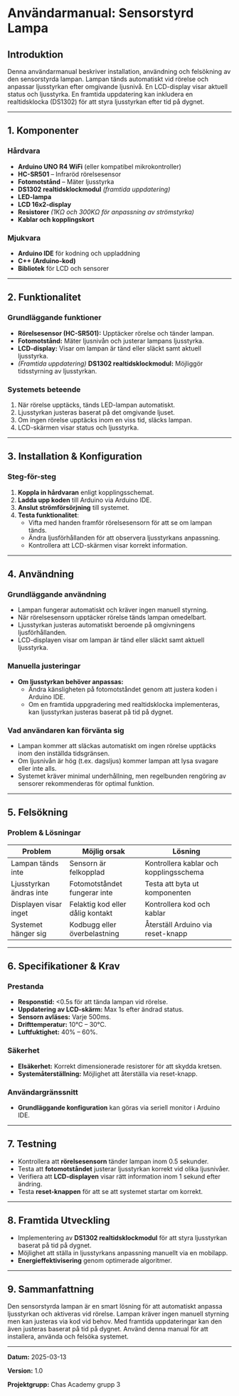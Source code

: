 # Användarmanual: Sensorstyrd Lampa

## Introduktion

Denna användarmanual beskriver installation, användning och felsökning av den sensorstyrda lampan. Lampan tänds automatiskt vid rörelse och anpassar ljusstyrkan efter omgivande ljusnivå. En LCD-display visar aktuell status och ljusstyrka. En framtida uppdatering kan inkludera en realtidsklocka (DS1302) för att styra ljusstyrkan efter tid på dygnet.

---

## 1. Komponenter

### Hårdvara
- **Arduino UNO R4 WiFi** (eller kompatibel mikrokontroller)
- **HC-SR501** – Infraröd rörelsesensor
- **Fotomotstånd** – Mäter ljusstyrka
- **DS1302 realtidsklockmodul** *(framtida uppdatering)*
- **LED-lampa**
- **LCD 16x2-display**
- **Resistorer** *(1KΩ och 300KΩ för anpassning av strömstyrka)*
- **Kablar och kopplingskort**

### Mjukvara
- **Arduino IDE** för kodning och uppladdning
- **C++ (Arduino-kod)**
- **Bibliotek** för LCD och sensorer

---

## 2. Funktionalitet

### Grundläggande funktioner
- **Rörelsesensor (HC-SR501):** Upptäcker rörelse och tänder lampan.
- **Fotomotstånd:** Mäter ljusnivån och justerar lampans ljusstyrka.
- **LCD-display:** Visar om lampan är tänd eller släckt samt aktuell ljusstyrka.
- *(Framtida uppdatering)* **DS1302 realtidsklockmodul:** Möjliggör tidsstyrning av ljusstyrkan.

### Systemets beteende
1. När rörelse upptäcks, tänds LED-lampan automatiskt.
2. Ljusstyrkan justeras baserat på det omgivande ljuset.
3. Om ingen rörelse upptäcks inom en viss tid, släcks lampan.
4. LCD-skärmen visar status och ljusstyrka.

---

## 3. Installation & Konfiguration

### Steg-för-steg
1. **Koppla in hårdvaran** enligt kopplingsschemat.
2. **Ladda upp koden** till Arduino via Arduino IDE.
3. **Anslut strömförsörjning** till systemet.
4. **Testa funktionalitet**:
   - Vifta med handen framför rörelsesensorn för att se om lampan tänds.
   - Ändra ljusförhållanden för att observera ljusstyrkans anpassning.
   - Kontrollera att LCD-skärmen visar korrekt information.

---

## 4. Användning

### Grundläggande användning
- Lampan fungerar automatiskt och kräver ingen manuell styrning.
- När rörelsesensorn upptäcker rörelse tänds lampan omedelbart.
- Ljusstyrkan justeras automatiskt beroende på omgivningens ljusförhållanden.
- LCD-displayen visar om lampan är tänd eller släckt samt aktuell ljusstyrka.

### Manuella justeringar
- **Om ljusstyrkan behöver anpassas:**
  - Ändra känsligheten på fotomotståndet genom att justera koden i Arduino IDE.
  - Om en framtida uppgradering med realtidsklocka implementeras, kan ljusstyrkan justeras baserat på tid på dygnet.

### Vad användaren kan förvänta sig
- Lampan kommer att släckas automatiskt om ingen rörelse upptäcks inom den inställda tidsgränsen.
- Om ljusnivån är hög (t.ex. dagsljus) kommer lampan att lysa svagare eller inte alls.
- Systemet kräver minimal underhållning, men regelbunden rengöring av sensorer rekommenderas för optimal funktion.

---

## 5. Felsökning

### Problem & Lösningar
| Problem | Möjlig orsak | Lösning |
|---------|------------|---------|
| Lampan tänds inte | Sensorn är felkopplad | Kontrollera kablar och kopplingsschema |
| Ljusstyrkan ändras inte | Fotomotståndet fungerar inte | Testa att byta ut komponenten |
| Displayen visar inget | Felaktig kod eller dålig kontakt | Kontrollera kod och kablar |
| Systemet hänger sig | Kodbugg eller överbelastning | Återställ Arduino via reset-knapp |

---

## 6. Specifikationer & Krav

### Prestanda
- **Responstid:** <0.5s för att tända lampan vid rörelse.
- **Uppdatering av LCD-skärm:** Max 1s efter ändrad status.
- **Sensorn avläses:** Varje 500ms.
- **Drifttemperatur:** 10°C – 30°C.
- **Luftfuktighet:** 40% – 60%.

### Säkerhet
- **Elsäkerhet:** Korrekt dimensionerade resistorer för att skydda kretsen.
- **Systemåterställning:** Möjlighet att återställa via reset-knapp.

### Användargränssnitt
- **Grundläggande konfiguration** kan göras via seriell monitor i Arduino IDE.

---

## 7. Testning

- Kontrollera att **rörelsesensorn** tänder lampan inom 0.5 sekunder.
- Testa att **fotomotståndet** justerar ljusstyrkan korrekt vid olika ljusnivåer.
- Verifiera att **LCD-displayen** visar rätt information inom 1 sekund efter ändring.
- Testa **reset-knappen** för att se att systemet startar om korrekt.

---

## 8. Framtida Utveckling

- Implementering av **DS1302 realtidsklockmodul** för att styra ljusstyrkan baserat på tid på dygnet.
- Möjlighet att ställa in ljusstyrkans anpassning manuellt via en mobilapp.
- **Energieffektivisering** genom optimerade algoritmer.

---

## 9. Sammanfattning

Den sensorstyrda lampan är en smart lösning för att automatiskt anpassa ljusstyrkan och aktiveras vid rörelse. Lampan kräver ingen manuell styrning men kan justeras via kod vid behov. Med framtida uppdateringar kan den även justeras baserat på tid på dygnet. Använd denna manual för att installera, använda och felsöka systemet.

---

**Datum:** 2025-03-13

**Version:** 1.0

**Projektgrupp:** Chas Academy grupp 3